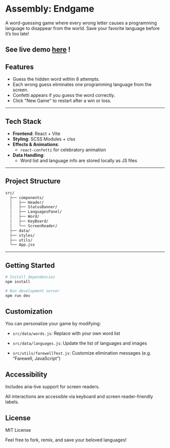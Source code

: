 # Assembly: Endgame

A word-guessing game where every wrong letter causes a programming language to disappear from the world. Save your favorite language before it’s too late!

See live demo [here](https://play-assembly-endgame.netlify.app/) !
---

## Features

- Guess the hidden word within 8 attempts.
- Each wrong guess eliminates one programming language from the screen.
- Confetti appears if you guess the word correctly.
- Click "New Game" to restart after a win or loss.

---

## Tech Stack

- **Frontend**: React + Vite
- **Styling**: SCSS Modules + clsx
- **Effects & Animations**:
  - `react-confetti` for celebratory animation
- **Data Handling**:
  - Word list and language info are stored locally as JS files


---

## Project Structure
```bash
src/
  ├── components/
  │   ├── Header/
  │   ├── StatusBanner/
  │   ├── LanguagesPanel/
  │   ├── Word/
  │   ├── KeyBoard/
  │   └── ScreenReader/
  ├── data/
  ├── styles/
  ├── utils/
  └── App.jsx
```


---

## Getting Started

```bash
# Install dependencies
npm install

# Run development server
npm run dev
```

## Customization
You can personalize your game by modifying:

* `src/data/words.js`: Replace with your own word list

* `src/data/languages.js`: Update the list of languages and images

* `src/utils/farewellText.js`: Customize elimination messages (e.g. “Farewell, JavaScript”)

## Accessibility
Includes aria-live support for screen readers.

All interactions are accessible via keyboard and screen reader-friendly labels.

## License
MIT License

Feel free to fork, remix, and save your beloved languages!
